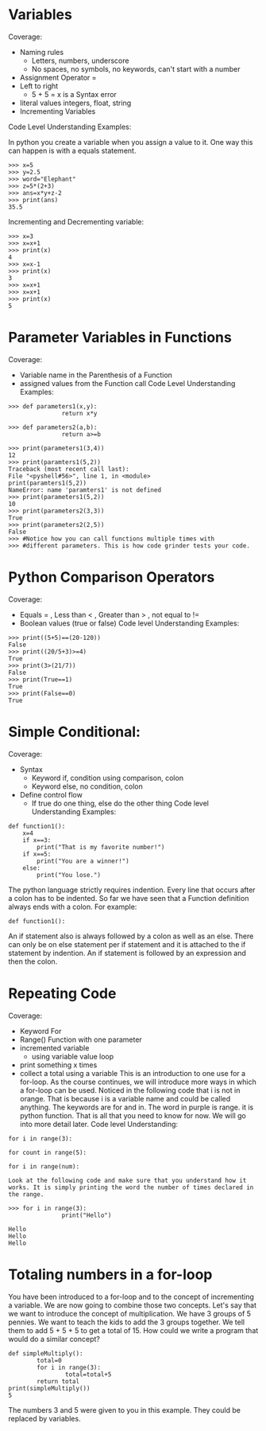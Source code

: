 # Variables
Coverage:
- Naming rules
  - Letters, numbers, underscore
  - No spaces, no symbols, no keywords, can't start with a number
- Assignment Operator =
- Left to right
  - 5 + 5 = x is a Syntax error
- literal values integers, float, string
- Incrementing Variables

Code Level Understanding Examples:

In python you create a variable when you assign a value to it. One way this can happen is with a equals statement.

```
>>> x=5
>>> y=2.5
>>> word="Elephant"
>>> z=5*(2+3)
>>> ans=x*y+z-2
>>> print(ans)
35.5
```

Incrementing and Decrementing variable:
```
>>> x=3
>>> x=x+1
>>> print(x)
4
>>> x=x-1
>>> print(x)
3
>>> x=x+1
>>> x=x+1
>>> print(x)
5
```

# Parameter Variables in Functions
Coverage:
- Variable name in the Parenthesis of a Function
- assigned values from the Function call
Code Level Understanding Examples:
```
>>> def parameters1(x,y):
               return x*y

>>> def parameters2(a,b):
               return a>=b

>>> print(parameters1(3,4))
12
>>> print(paramters1(5,2))
Traceback (most recent call last):
File "<pyshell#56>", line 1, in <module>
print(paramters1(5,2))
NameError: name 'paramters1' is not defined
>>> print(parameters1(5,2))
10
>>> print(parameters2(3,3))
True
>>> print(parameters2(2,5))
False
>>> #Notice how you can call functions multiple times with
>>> #different parameters. This is how code grinder tests your code.
```

# Python Comparison Operators
Coverage:
- Equals = , Less than < , Greater than > , not equal to !=
- Boolean values (true or false)
Code level Understanding Examples:
```
>>> print((5+5)==(20-120))
False
>>> print((20/5+3)>=4)
True
>>> print(3>(21/7))
False
>>> print(True==1)
True
>>> print(False==0)
True
```

# Simple Conditional:
Coverage:
- Syntax
  - Keyword if, condition using comparison, colon
  - Keyword else, no condition, colon
- Define control flow
  - If true do one thing, else do the other thing
Code level Understanding Examples:
```
def function1():
    x=4
    if x==3:
        print("That is my favorite number!")
    if x==5:
        print("You are a winner!")
    else:
        print("You lose.")
```

The python language strictly requires indention. Every line that occurs after a colon has to be indented. So far we have seen that a Function definition always ends with a colon. For example:
```
def function1():
```
An if statement also is always followed by a colon as well as an else. There can only be on else statement per if statement and it is attached to the if statement by indention. An if statement is followed by an expression and then the colon.

# Repeating Code
Coverage:
- Keyword For
- Range() Function with one parameter
- incremented variable
  - using variable value loop
- print something x times
- collect a total using a variable
This is an introduction to one use for a for-loop. As the course continues, we will introduce more ways in which a for-loop can be used. Noticed in the following code that i is not in orange. That is because i is a variable name and could be called anything. The keywords are for and in. The word in purple is range. it is python function. That is all that you need to know for now. We will go into more detail later.
Code level Understanding:
```
for i in range(3):

for count in range(5):

for i in range(num):

Look at the following code and make sure that you understand how it works. It is simply printing the word the number of times declared in the range.

>>> for i in range(3):
               print("Hello")

Hello
Hello
Hello
```

# Totaling numbers in a for-loop
You have been introduced to a for-loop and to the concept of incrementing a variable. We are now going to combine those two concepts. Let's say that we want to introduce the concept of multiplication. We have 3 groups of 5 pennies. We want to teach the kids to add the 3 groups together. We tell them to add 5 + 5 + 5 to get a total of 15. How could we write a program that would do a similar concept?
```
def simpleMultiply():
        total=0
        for i in range(3):
                total=total+5
        return total
print(simpleMultiply())
5
```
The numbers 3 and 5 were given to you in this example. They could be replaced by variables.
